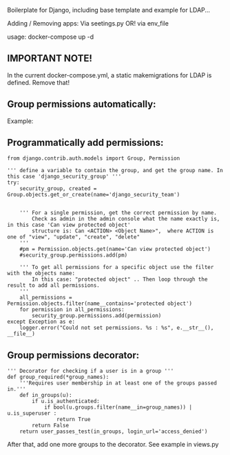 Boilerplate for Django, including base template and example for LDAP...

Adding / Removing apps:
Via seetings.py OR! via env_file

usage: docker-compose up -d

## IMPORTANT NOTE!
In the current docker-compose.yml, a static makemigrations for LDAP is defined. Remove that!

## Group permissions automatically:

Example:
## Programmatically add permissions:
    from django.contrib.auth.models import Group, Permission

    ''' define a variable to contain the group, and get the group name. In this case 'django_security_group' '''
    try:
        security_group, created = Group.objects.get_or_create(name='django_security_team')


        ''' For a single permission, get the correct permission by name. 
            Check as admin in the admin console what the name exactly is, in this case 'Can view protected object' 
            structure is: Can <ACTION> <Object Name>",  where ACTION is one of "view", "update", "create", "delete"
        '''
        #pm = Permission.objects.get(name='Can view protected object')
        #security_group.permissions.add(pm)

        ''' To get all permissions for a specific object use the filter with the objects name: 
            In this case: "protected object" .. Then loop through the result to add all permissions.
        '''
        all_permissions = Permission.objects.filter(name__contains='protected object')
        for permission in all_permissions:
            security_group.permissions.add(permission)
    except Exception as e:
        logger.error("Could not set permissions. %s : %s", e.__str__(), __file__)

        
## Group permissions decorator:
    ''' Decorator for checking if a user is in a group '''
    def group_required(*group_names):
        '''Requires user membership in at least one of the groups passed in.'''
        def in_groups(u):
            if u.is_authenticated:
                if bool(u.groups.filter(name__in=group_names)) | u.is_superuser :
                    return True
            return False
        return user_passes_test(in_groups, login_url='access_denied')

After that, add one more groups to the decorator. See example in views.py